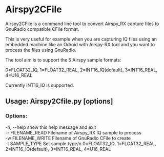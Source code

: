 # Airspy2CFile

Airspy2CFile is a command line tool to convert Airspy_RX capture files to GnuRadio compatible CFile format. 

This is very useful for example when you are capturing IQ files using an embedded machine like an Odroid with Airspy-RX tool and you want to
process the files using GnuRadio.

The tool aim is to support the 5 Airspy sample formats:

0=FLOAT32_IQ, 1=FLOAT32_REAL, 2=INT16_IQ(default), 3=INT16_REAL, 4=U16_REAL

Currently INT16_IQ is supported.


## Usage: Airspy2Cfile.py [options]

### Options:
  -h, --help         show this help message and exit<br>
  -r FILENAME_READ   Filename of Airspy_RX IQ sample to process<br>
  -w FILENAME_WRITE  Filename of GnuRadio CFile to create<br>
  -t SAMPLE_TYPE     Set sample type/n 0=FLOAT32_IQ, 1=FLOAT32_REAL,<br>
                     2=INT16_IQ(default), 3=INT16_REAL, 4=U16_REAL<br>

